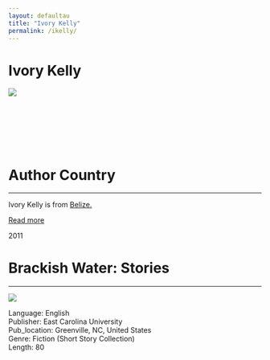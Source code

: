 ```yaml
---
layout: defaultau
title: "Ivory Kelly"
permalink: /ikelly/
---
```

<!-- partial:index.partial.html -->
<div class="content">
    <h1>Ivory Kelly</h1>
    <div class="quote">
        <div><img src="https://www.ivorykelly.com/wp-content/uploads/2019/07/ivory-kelly.png" class="logo"></div>
    </div>
    <div class="timeline">
        <div style="padding-bottom:100px;"></div>
        <div class="block">
            <div class="dot"></div>
            <div class="left first">
            <div class="author_country">
                <h1>Author Country</h1><hr>
            <div class="aclocation"> <p>Ivory Kelly is from <a href="{{ site.baseurl }}/33"> Belize.</a></p></div>
            <div class="acreadmore">  <a href="#" target="_blank">Read more</a></div>
            </div>
            </div>
        </div>
        <div class="block">
            <div class="date left"><p class="left">2011</p></div>
            <div class="dot"></div>
            <div class="right">
                <h1>Brackish Water: Stories</h1><hr>
                <p><img src="https://thescholarship.ecu.edu/bitstream/handle/10342/3537/Kelly_ecu_0600M_10367.pdf.jpg?sequence=5&isAllowed=y"></p>
                <p>
                Language: English <br/>
                Publisher: East Carolina University<br/>
                Pub_location: Greenville, NC, United States<br/>
                Genre: Fiction (Short Story Collection)<br/>
                Length: 80<br/>                   </p>
            </div>
        </div>
<!-- partial -->
  <script src='https://cdnjs.cloudflare.com/ajax/libs/jquery/3.1.1/jquery.min.js'></script><script  src="assets/js/authorscript.js"></script>